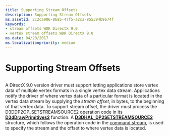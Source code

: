 ```yaml
---
title: Supporting Stream Offsets
description: Supporting Stream Offsets
ms.assetid: 2c2ca906-8685-47f5-a2ca-855394b9674f
keywords:
- stream offsets WDK DirectX 9.0
- vertex stream offsets WDK DirectX 9.0
ms.date: 04/20/2017
ms.localizationpriority: medium
---
```


# Supporting Stream Offsets


## <span id="ddk_supporting_stream_offsets_gg"></span><span id="DDK_SUPPORTING_STREAM_OFFSETS_GG"></span>


A DirectX 9.0 version driver must support letting applications store vertex data of multiple vertex formats in a single vertex data stream. Applications notify the driver of where vertex data of a particular format is located in the vertex data stream by supplying the *stream offset*, in bytes, to the beginning of that vertex data. To support stream offset, the driver must process the D3DDP2OP\_SETSTREAMSOURCE2 operation code in its [**D3dDrawPrimitives2**](/windows-hardware/drivers/ddi/d3dhal/nc-d3dhal-lpd3dhal_drawprimitives2cb) function. A [**D3DHAL\_DP2SETSTREAMSOURCE2**](/windows-hardware/drivers/ddi/d3dhal/ns-d3dhal-_d3dhal_dp2setstreamsource2) structure, which follows the operation code in the [command stream](command-stream.md), is used to specify the stream and the offset to where vertex data is located.

 

